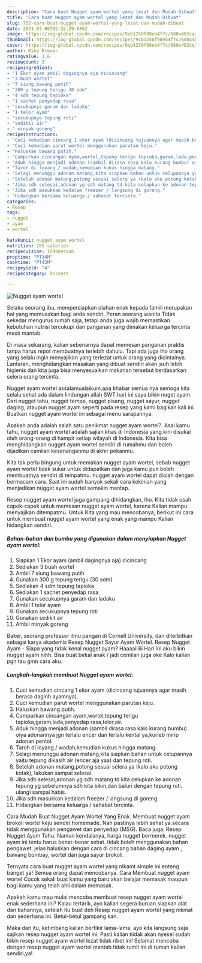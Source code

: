 ```yaml
---
description: "Cara buat Nugget ayam wortel yang lezat dan Mudah Dibuat"
title: "Cara buat Nugget ayam wortel yang lezat dan Mudah Dibuat"
slug: 752-cara-buat-nugget-ayam-wortel-yang-lezat-dan-mudah-dibuat
date: 2021-03-06T02:32:29.686Z
image: https://img-global.cpcdn.com/recipes/9cb1250f98eb4f7c/680x482cq70/nugget-ayam-wortel-foto-resep-utama.jpg
thumbnail: https://img-global.cpcdn.com/recipes/9cb1250f98eb4f7c/680x482cq70/nugget-ayam-wortel-foto-resep-utama.jpg
cover: https://img-global.cpcdn.com/recipes/9cb1250f98eb4f7c/680x482cq70/nugget-ayam-wortel-foto-resep-utama.jpg
author: Mike Brewer
ratingvalue: 3.6
reviewcount: 3
recipeingredient:
- "1 Ekor ayam ambil dagingnya aja dicincang"
- "3 buah wortel"
- "7 siung bawang putih"
- "300 g tepung terigu 30 sdm"
- "4 sdm tepung tapioka"
- "1 sachet penyedap rasa"
- "secukupnya garam dan ladaku"
- "1 telor ayam"
- "secukupnya tepung roti"
- "sedikit air"
- " minyak goreng"
recipeinstructions:
- "Cuci kemudian cincang 1 ekor ayam (dicincang tujuannya agar masih berasa daginh ayamnya)."
- "Cuci kemudian parut wortel menggunakan parutan keju."
- "Haluskan bawang putih."
- "Campurkan cincangan ayam,wortel,tepung terigu tapioka,garam,lada,penyedap rasa,telor,air."
- "Aduk hingga menjadi adonan (sambil dirasa rasa kalo kurang bumbu) oiya adonannya jgn terlalu encer dan terlalu kental ya,kurleb mirip adonan pentol."
- "Taroh di loyang / wadah,kemudian kukus hingga matang."
- "Selagi menunggu adonan matang,kita siapkan bahan untuk celupannya yaitu tepung dikasih air (encer aja yaa) dan tepung roti."
- "Setelah adonan matang,potong sesuai selera ya (kalo aku potong kotak), lakukan sampai selesai."
- "Jika sdh selesai,adonan yg sdh matang td kita celupkan ke adonan tepung yg sebelumnya sdh kita bikin,dan baluri dengan tepung roti. ulangi sampai habis."
- "Jika sdh masukkan kedalam freezer / langsung di goreng."
- "Hidangkan bersama keluarga / sahabat tercinta."
categories:
- Resep
tags:
- nugget
- ayam
- wortel

katakunci: nugget ayam wortel 
nutrition: 185 calories
recipecuisine: Indonesian
preptime: "PT34M"
cooktime: "PT42M"
recipeyield: "4"
recipecategory: Dessert

---
```



![Nugget ayam wortel](https://img-global.cpcdn.com/recipes/9cb1250f98eb4f7c/680x482cq70/nugget-ayam-wortel-foto-resep-utama.jpg)

Selaku seorang ibu, mempersiapkan olahan enak kepada famili merupakan hal yang memuaskan bagi anda sendiri. Peran seorang  wanita Tidak sekedar mengurus rumah saja, tetapi anda juga wajib memastikan kebutuhan nutrisi tercukupi dan panganan yang dimakan keluarga tercinta mesti mantab.

Di masa  sekarang, kalian sebenarnya dapat memesan panganan praktis tanpa harus repot membuatnya terlebih dahulu. Tapi ada juga lho orang yang selalu ingin menyajikan yang terlezat untuk orang yang dicintainya. Lantaran, menghidangkan masakan yang dibuat sendiri akan jauh lebih higienis dan kita juga bisa menyesuaikan makanan tersebut berdasarkan selera orang tercinta. 

Nugget ayam wortel assalamualaikum.apa khabar semua nya semoga kita selalu sehat ada dalam lindungan allah SWT.hari ini saya bikin nuget ayam. Dari nugget tahu, nugget tempe, nugget pisang, nugget sayur, nugget daging, ataupun nugget ayam seperti pada resep yang kami bagikan kali ini. Buatkan nugget ayam wortel ini sebagai menu sarapannya.

Apakah anda adalah salah satu penikmat nugget ayam wortel?. Asal kamu tahu, nugget ayam wortel adalah sajian khas di Indonesia yang kini disukai oleh orang-orang di hampir setiap wilayah di Indonesia. Kita bisa menghidangkan nugget ayam wortel sendiri di rumahmu dan boleh dijadikan camilan kesenanganmu di akhir pekanmu.

Kita tak perlu bingung untuk memakan nugget ayam wortel, sebab nugget ayam wortel tidak sukar untuk didapatkan dan juga kamu pun boleh membuatnya sendiri di tempatmu. nugget ayam wortel dapat diolah dengan bermacam cara. Saat ini sudah banyak sekali cara kekinian yang menjadikan nugget ayam wortel semakin mantap.

Resep nugget ayam wortel juga gampang dihidangkan, lho. Kita tidak usah capek-capek untuk memesan nugget ayam wortel, karena Kalian mampu menyajikan ditempatmu. Untuk Kita yang mau mencobanya, berikut ini cara untuk membuat nugget ayam wortel yang enak yang mampu Kalian hidangkan sendiri.

<!--inarticleads1-->

##### Bahan-bahan dan bumbu yang digunakan dalam menyiapkan Nugget ayam wortel:

1. Siapkan 1 Ekor ayam (ambil dagingnya aja) dicincang
1. Sediakan 3 buah wortel
1. Ambil 7 siung bawang putih
1. Gunakan 300 g tepung terigu (30 sdm)
1. Sediakan 4 sdm tepung tapioka
1. Sediakan 1 sachet penyedap rasa
1. Gunakan secukupnya garam dan ladaku
1. Ambil 1 telor ayam
1. Gunakan secukupnya tepung roti
1. Gunakan sedikit air
1. Ambil  minyak goreng


Baker, seorang professor ilmu pangan di Cornell University, dan diterbitkan sebagai karya akademis Resep Nugget Sayur Ayam Wortel. Resep Nugget Ayam - Siapa yang tidak kenal nugget ayam? Haaaaiiiiii Hari ini aku bikin nugget ayam nihh. Bisa buat bekal anak / jadi cemilan juga oke Kalo kalian pgn tau gmn cara aku. 

<!--inarticleads2-->

##### Langkah-langkah membuat Nugget ayam wortel:

1. Cuci kemudian cincang 1 ekor ayam (dicincang tujuannya agar masih berasa daginh ayamnya).
1. Cuci kemudian parut wortel menggunakan parutan keju.
1. Haluskan bawang putih.
1. Campurkan cincangan ayam,wortel,tepung terigu tapioka,garam,lada,penyedap rasa,telor,air.
1. Aduk hingga menjadi adonan (sambil dirasa rasa kalo kurang bumbu) oiya adonannya jgn terlalu encer dan terlalu kental ya,kurleb mirip adonan pentol.
1. Taroh di loyang / wadah,kemudian kukus hingga matang.
1. Selagi menunggu adonan matang,kita siapkan bahan untuk celupannya yaitu tepung dikasih air (encer aja yaa) dan tepung roti.
1. Setelah adonan matang,potong sesuai selera ya (kalo aku potong kotak), lakukan sampai selesai.
1. Jika sdh selesai,adonan yg sdh matang td kita celupkan ke adonan tepung yg sebelumnya sdh kita bikin,dan baluri dengan tepung roti. ulangi sampai habis.
1. Jika sdh masukkan kedalam freezer / langsung di goreng.
1. Hidangkan bersama keluarga / sahabat tercinta.


Cara Mudah Buat Nugget Ayam Wortel Yang Enak. Membuat nugget ayam brokoli wortel keju sendiri.homemade. Nah pastinya lebih sehat ya.secara tidak menggunakan pengawet dan penyedap (MSG). Baca juga: Resep Nugget Ayam Tahu. Namun kendalanya, harga nugget bermerek. nugget ayam ini tentu harus benar-benar sehat. tidak boleh menggunakan bahan pengawet. jelas haluskan dengan cara di cincang bahan daging ayam , bawang bombay, wortel dan juga sayur brokoli. 

Ternyata cara buat nugget ayam wortel yang nikamt simple ini enteng banget ya! Semua orang dapat mencobanya. Cara Membuat nugget ayam wortel Cocok sekali buat kamu yang baru akan belajar memasak maupun bagi kamu yang telah ahli dalam memasak.

Apakah kamu mau mulai mencoba membuat resep nugget ayam wortel enak sederhana ini? Kalau tertarik, ayo kalian segera buruan siapkan alat dan bahannya, setelah itu buat deh Resep nugget ayam wortel yang nikmat dan sederhana ini. Betul-betul gampang kan. 

Maka dari itu, ketimbang kalian berfikir lama-lama, ayo kita langsung saja sajikan resep nugget ayam wortel ini. Pasti kalian tiidak akan nyesel sudah bikin resep nugget ayam wortel lezat tidak ribet ini! Selamat mencoba dengan resep nugget ayam wortel mantab tidak rumit ini di rumah kalian sendiri,ya!.

